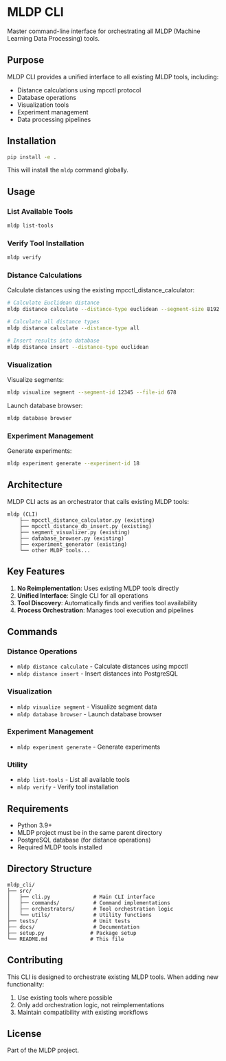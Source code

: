 # MLDP CLI

Master command-line interface for orchestrating all MLDP (Machine Learning Data Processing) tools.

## Purpose

MLDP CLI provides a unified interface to all existing MLDP tools, including:
- Distance calculations using mpcctl protocol
- Database operations
- Visualization tools
- Experiment management
- Data processing pipelines

## Installation

```bash
pip install -e .
```

This will install the `mldp` command globally.

## Usage

### List Available Tools
```bash
mldp list-tools
```

### Verify Tool Installation
```bash
mldp verify
```

### Distance Calculations

Calculate distances using the existing mpcctl_distance_calculator:
```bash
# Calculate Euclidean distance
mldp distance calculate --distance-type euclidean --segment-size 8192

# Calculate all distance types
mldp distance calculate --distance-type all

# Insert results into database
mldp distance insert --distance-type euclidean
```

### Visualization

Visualize segments:
```bash
mldp visualize segment --segment-id 12345 --file-id 678
```

Launch database browser:
```bash
mldp database browser
```

### Experiment Management

Generate experiments:
```bash
mldp experiment generate --experiment-id 18
```

## Architecture

MLDP CLI acts as an orchestrator that calls existing MLDP tools:

```
mldp (CLI)
    ├── mpcctl_distance_calculator.py (existing)
    ├── mpcctl_distance_db_insert.py (existing)
    ├── segment_visualizer.py (existing)
    ├── database_browser.py (existing)
    ├── experiment_generator (existing)
    └── other MLDP tools...
```

## Key Features

1. **No Reimplementation**: Uses existing MLDP tools directly
2. **Unified Interface**: Single CLI for all operations
3. **Tool Discovery**: Automatically finds and verifies tool availability
4. **Process Orchestration**: Manages tool execution and pipelines

## Commands

### Distance Operations
- `mldp distance calculate` - Calculate distances using mpcctl
- `mldp distance insert` - Insert distances into PostgreSQL

### Visualization
- `mldp visualize segment` - Visualize segment data
- `mldp database browser` - Launch database browser

### Experiment Management
- `mldp experiment generate` - Generate experiments

### Utility
- `mldp list-tools` - List all available tools
- `mldp verify` - Verify tool installation

## Requirements

- Python 3.9+
- MLDP project must be in the same parent directory
- PostgreSQL database (for distance operations)
- Required MLDP tools installed

## Directory Structure

```
mldp_cli/
├── src/
│   ├── cli.py              # Main CLI interface
│   ├── commands/           # Command implementations
│   ├── orchestrators/      # Tool orchestration logic
│   └── utils/              # Utility functions
├── tests/                  # Unit tests
├── docs/                   # Documentation
├── setup.py               # Package setup
└── README.md              # This file
```

## Contributing

This CLI is designed to orchestrate existing MLDP tools. When adding new functionality:
1. Use existing tools where possible
2. Only add orchestration logic, not reimplementations
3. Maintain compatibility with existing workflows

## License

Part of the MLDP project.